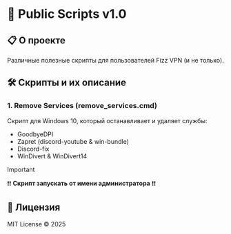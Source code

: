 # 🚀 Public Scripts v1.0

## 📋 О проекте

Различные полезные скрипты для пользователей Fizz VPN (и не только).

## 🛠️ Скрипты и их описание

### 1. Remove Services (remove_services.cmd)

Скрипт для Windows 10, который останавливает и удаляет службы:

- GoodbyeDPI
- Zapret (discord-youtube & win-bundle)
- Discord-fix
- WinDivert & WinDivert14

 > [!IMPORTANT]
 > ❗❗ **Скрипт запускать от имени администратора** ❗❗  
  
## 📜 Лицензия

MIT License © 2025